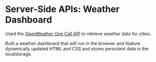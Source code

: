 # Server-Side APIs: Weather Dashboard

Used the [OpenWeather One Call API](https://openweathermap.org/api/one-call-api) to retrieve weather data for cities. 

Built a weather dashboard that will run in the browser and feature dynamically updated HTML and CSS and stores persistent data in the localstorage. 
